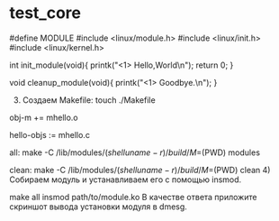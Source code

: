 # test_core

#define MODULE
#include <linux/module.h>
#include <linux/init.h>
#include <linux/kernel.h>

int init_module(void){
    printk("<1> Hello,World\n");
    return 0;
}

void cleanup_module(void){
    printk("<1> Goodbye.\n");
}






3) Создаем Makefile: touch ./Makefile

obj-m += mhello.o

hello-objs := mhello.c

all:
       make -C /lib/modules/$(shell uname -r)/build/ M=$(PWD) modules

clean:
       make -C /lib/modules/$(shell uname -r)/build/ M=$(PWD) clean
4) Собираем модуль и устанавливаем его с помощью insmod.

make all
insmod path/to/module.ko
В качестве ответа приложите скриншот вывода установки модуля в dmesg.

